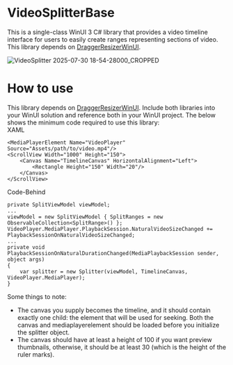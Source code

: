 # VideoSplitterBase
This is a single-class WinUI 3 C# library that provides a video timeline interface for users to easily create ranges representing sections of video. This library depends on [DraggerResizerWinUI](https://github.com/PeteJobi/DraggerResizerWinUI).

![VideoSplitter 2025-07-30 18-54-28000_CROPPED](https://github.com/user-attachments/assets/92b30578-71d9-4040-9bb3-228ce2f7a6cb)

# How to use
This library depends on [DraggerResizerWinUI](https://github.com/PeteJobi/DraggerResizerWinUI). Include both libraries into your WinUI solution and reference both in your WinUI project. The below shows the minimum code required to use this library: <br>
XAML
```
<MediaPlayerElement Name="VideoPlayer" Source="Assets/path/to/video.mp4"/>
<ScrollView Width="1000" Height="150">
    <Canvas Name="TimelineCanvas" HorizontalAlignment="Left">
        <Rectangle Height="150" Width="20"/>
    </Canvas>
</ScrollView>
```

Code-Behind
```
private SplitViewModel viewModel;
...
viewModel = new SplitViewModel { SplitRanges = new ObservableCollection<SplitRange>() };
VideoPlayer.MediaPlayer.PlaybackSession.NaturalVideoSizeChanged += PlaybackSessionOnNaturalVideoSizeChanged;
...
private void PlaybackSessionOnNaturalDurationChanged(MediaPlaybackSession sender, object args)
{
    var splitter = new Splitter(viewModel, TimelineCanvas, VideoPlayer.MediaPlayer);
}
```
Some things to note:
- The canvas you supply becomes the timeline, and it should contain exactly one child: the element that will be used for seeking. Both the canvas and mediaplayerelement should be loaded before you initialize the splitter object.
- The canvas should have at least a height of 100 if you want preview thumbnails, otherwise, it should be at least 30 (which is the height of the ruler marks).



